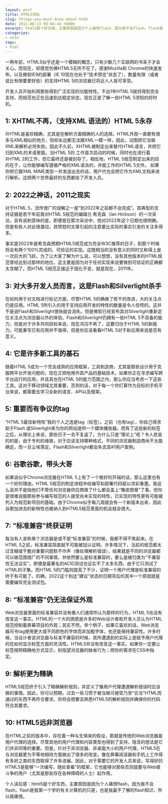 ```yaml
---
layout: post
title: HTML5须知
slug: things-you-must-know-about-htm5
date: 2011-08-13 08:04:44 +0800
excerpt: html5是个好东西，主要原因是因为个人痛恨flash，因为我不会flash。flash是我第一个学的有关计算机的只是，也是我最不了解的flash知识，所以我痛恨。
categories:
- note
tags:
- html
---
```


一两年前，HTML5似乎还是一个模糊的概念，只有少数几个互联网的书呆子才会关心。而现在，却感觉仿佛HTML5无所不在了。感谢Mozilla和 Chrome的快速发布，以及微软IE9的部署（IE 10现在也处于“技术预览”状态了），数量有限（或者说比有限要更好些）的支持HTML 5的浏览器已将近人人皆可享受。

开发人员开始利用那些得到广泛实现的功能特性。不出1年HTML 5就将得到完全支持，而规范也正在迅速到达稳定状态，现在正是了解一些HTML 5须知的好时机。

## 1: XHTML不再，（支持XML 语法的）HTML 5永存

XHTML是喜欢精确，尤其是在解析方面精确的人的选择。HTML外观一直都有很多与XML相似的地方，但却永远都无法跟XML一模一样，因此，试图把它当做XML来解析必将失败。因此不久前，XHTML被制定出来替代HTML语言，并把它归到XML的术语里面。当HTML 5的 工作首次启动的时候，同时也在进行着XHTML 2的工作，但它最终还是被封存了。相反地，HTML 5规范制定出来的目的在于，让你能够编写遵循严格的XML语法的，并能工作的HTML 5文件。 如果你把它跟XML MIME类型一并发送出去的话，用户代也会把它作为XML文档来进行解析。这把两个世界最好的东西都给了开发人员。


## 2: 2022之神话，2011之现实

对于HTML 5，流传很广的误解之一是“到2022年之前都不会完成”。其典型的支持证据是若干年前我对HTML 5规范的编辑兰·希克森（Ian Hickson）的一次采访。具有讽刺意味的是，即便是在那次采访中，他对2022年这个日期也很明确。但是有些人对此很激动，其愤怒的文章引起的注意要比实际的事实引发的关注多得多。

事实是2022年是希克森预期HTML5规范成为完全W3C推荐的日子，到那个时候将会有两个100%完成的、可验证的实现。这既相当的没有意义的同时又称得上是一次巨大的飞跃，为了让大家了解为什么说，可以想想，没有其他版本的HTML规范曾经达到过那样的地位，这主要是因为对于任何实现来说要做到可验证的正确都太含糊了。而HTML 5规范正接近于固化不变，就是现在，2011年。

## 3: 对大多开发人员而言，这是Flash和Silverlight杀手

在如何用于对文档进行标记方面，尽管HTML 5的确做了若干的改进，大的关注点仍是应用。HTML 5所引入的用于支持应用开发的特性的数量是令人惊愕的。这并不是说Flash和Sliverlight很快就会消失。但是微软已经宣布其对Sliverlight重新定位关注点为浏览器以外的体验。Flash和Silverlight仍拥有一些HTML 5不具备的能力，但是对于许多共同目标来说，现在鸿沟不再了，这要归功于HTML 5的新能力。可能重写已有应用并不值得，但是你应该看看HTML 5对于新应用来说是否有意义。

## 4: 它是许多新工具的基石

随着HTML 5成为一个完全成熟的应用框架，工具制造商，尤其是那些设计用于克服跨平台开发问题的，现在正把他用作其产品的基础技术。如果你正在寻求编写跨平台运行的应用，并且其也在HTML 5的能力范围之内，那么你应当考虑一下这些工具。这对于移动领域尤其重要，否则的话，对于每一个你打算作为目标的手机平台来说，都需要去学习全新的语言、API以及框架。

## 5: 重要而有争议的tag

“HTML 5最佳新特性”我的个人之选是tag（标签）。之前（也有tag），你自己得求助于Flash 或Silverlight来为你的网站提供一个媒体播放器。而有了这些新的标签之后，从理论上来说，那些日子一去不复返了。为什么只是“理论上”呢？令人悲哀的的是，由于专利的缘故，对于应该支持哪种格式，不同的浏览器制造商尚不太能确定。而一旦尘埃落定，Flash和Silverlight都会失去其#1用户案例。

## 6: 谷歌谷歌，带头大哥

如果说似乎Chrome浏览器在HTML 5上有了一个极好的开端的话，那么这里也有一个好的理由。HTML 5规范的制定进程中给编写和部署代码赋以浓彩重墨。我这么说并不是指他们不管任何浏览器供应商做了什么都会盖上“橡皮图章”了事。但你是很难说服那些参与编写规范的人接受尚未实现的特性，已实现的特性更有可能被列入为规范新项目的基础。由于Chrome似乎每几周就会有一个新版本出来，因此谷歌加进去的新特性也被纳入到HTML5规范里面的机会就会很大。

## 7: “标准兼容”终获证明

每当有人宣称某个浏览器是或不是“标准兼容”的时候，我都不得不笑起来。在HTML 5之前，标准兼容简直就不可能被加以证明。许多情况下，当前的规范都太过含糊或干脆对重要问题默不作声（像处理解析错误），结果就是不同的浏览器都可以做范围很广的不同事情，并依然要么是标准兼容的，要么是被归类为“不兼容性无法证实”。即便是最著名的ACID测试也证实不了太多东西，由于它只测试了HTML的子集。而HTML 5的门槛则提高了不少，证明一个用户代理是标准兼容的终于有可能了。的确，2022这个到达“建议”状态的日期背后的其中一个原因就是需要编写完全测试包。

## 8: “标准兼容”仍无法保证外观

Web浏览器里面的标准兼容并没有像人们通常所认为那样的行为，HTML 5也没有改变这一事实。HTML的一个大的困惑是许多的Web设计者和开发人员认为HTML规范控制着屏幕项目的外观；其实不然。举个例子，如果它喜欢的话，Web浏览器可令tag使用更大或不同颜色的字体而非加粗字体，也还能保持兼容性。许多时候，当设计者说浏览器与标准不兼容的时候，其所遭遇到的实际上是赋予用户代理的在如何显示标签方面的灵活性。HTML5并没有改变这一事实。如果你一定要让标签按照精确地方式显示，别指望浏览器的缺省行为；把你的需求在CSS中指定。

## 9: 解析更为精确

HTML5规范终于引入了精确解析规则，并定义了像用户代理遭遇解析错误时应该做的事情。因此，你可以预期，过去一些习惯于被当做可接受乃至“合法”HTML而通过的东西不再符合要求。你将会想要去熟悉HTML5的解析规则并确保你的代码符合其要求。

## 10: HTML5远非浏览器

在HTML之前的版本中，存在着一种与生俱来的假设，那就是传统的Web浏览器是用户代理的选择。尽管其他的用户代理和内容类型也得到了支持，隐含的想法是它们并非同等的重要。但是，针对于非浏览器、非桌面大小的用户代理，HTML5在与浏览器更为平等地相待方面做出了很多的改变。像在屏幕阅读器和手机上工作得有多好之类的东西取得了许多进展。因此，对于需要它的开发人员来说，写得好的HTML5是能够“一次编写，随处查看”的框架，它也能够对那些否则就要与Web做斗争的用户（尤其是那些存在各种障碍的人士）起作用。

个人读后感：html5是个好东西，主要原因是因为个人痛恨flash，因为我不会flash。flash是我第一个学的有关计算机的只是，也是我最不了解的flash知识，所以我痛恨。
